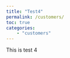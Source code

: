 ```yaml
---
title: "Test4"
permalink: /customers/
toc: true
categories: 
    - "customers"
---
```


This is test 4